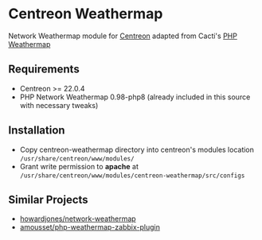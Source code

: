 # Centreon Weathermap
Network Weathermap module for [Centreon](https://github.com/centreon/centreon) adapted from Cacti's [PHP Weathermap](http://www.network-weathermap.com)

## Requirements
* Centreon >= 22.0.4
* PHP Network Weathermap 0.98-php8 (already included in this source with necessary tweaks)

## Installation
* Copy centreon-weathermap directory into centreon's modules location `/usr/share/centreon/www/modules/`
* Grant write permission to **apache** at `/usr/share/centreon/www/modules/centreon-weathermap/src/configs`

## Similar Projects
* [howardjones/network-weathermap](https://github.com/howardjones/network-weathermap)
* [amousset/php-weathermap-zabbix-plugin](https://github.com/amousset/php-weathermap-zabbix-plugin)
